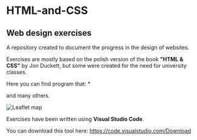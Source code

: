 # HTML-and-CSS
## Web design exercises

A repository created to document the progress in the design of websites.

Exercises are mostly based on the polish version of the book **"HTML & CSS"** by Jon Duckett, but some were created for the need for university classes.

Here you can find program that:
* 

and many others.

![Leaflet map](C:\Users\justy\OneDrive\Pulpit)

Exercises have been written using **Visual Studio Code**.

You can download this tool here: https://code.visualstudio.com/Download

